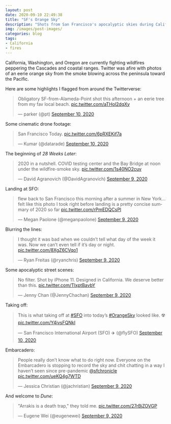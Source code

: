 ```yaml
---
layout: post
date: 2020-09-10 22:49:38
title: "SF's Orange Sky"
description: "Shots from San Francisco's apocalyptic skies during California wildfires."
img: /images/post-images/
categories: blog
tags:
- California
- fires
---
```


California, Washington, and Oregon are currently fighting wildfires peppering the Cascades and coastal ranges. Twitter was afire with photos of an eerie orange sky from the smoke blowing across the peninsula toward the Pacific.

Here are some highlights I flagged from around the Twitterverse:

<blockquote class="twitter-tweet tw-align-center"><p lang="en" dir="ltr">Obligatory SF-from-Alameda-Point shot this afternoon + an eerie tree from my fav local beach. <a href="https://t.co/aTHol2dqXy">pic.twitter.com/aTHol2dqXy</a></p>&mdash; parker (@pt) <a href="https://twitter.com/pt/status/1303870629599301632?ref_src=twsrc%5Etfw">September 10, 2020</a></blockquote> <script async src="https://platform.twitter.com/widgets.js" charset="utf-8"></script>

Some cinematic drone footage:

<blockquote class="twitter-tweet tw-align-center"><p lang="en" dir="ltr">San Francisco Today. <a href="https://t.co/6pRXEKif7a">pic.twitter.com/6pRXEKif7a</a></p>&mdash; Kumar (@datarade) <a href="https://twitter.com/datarade/status/1303895326735118336?ref_src=twsrc%5Etfw">September 10, 2020</a></blockquote> <script async src="https://platform.twitter.com/widgets.js" charset="utf-8"></script>

The beginning of _28 Weeks Later_:

<blockquote class="twitter-tweet tw-align-center"><p lang="en" dir="ltr">2020 in a nutshell. COVID testing center and the Bay Bridge at noon under the wildfire-smoke sky. <a href="https://t.co/1s40NO2cuv">pic.twitter.com/1s40NO2cuv</a></p>&mdash; David Agranovich (@DavidAgranovich) <a href="https://twitter.com/DavidAgranovich/status/1303765793855827968?ref_src=twsrc%5Etfw">September 9, 2020</a></blockquote> <script async src="https://platform.twitter.com/widgets.js" charset="utf-8"></script>

Landing at SFO:

<blockquote class="twitter-tweet tw-align-center"><p lang="en" dir="ltr">flew back to San Francisco this morning after a summer in New York... felt like this photo I took right before landing is a pretty concise summary of 2020 so far <a href="https://t.co/rPmEDQCsPl">pic.twitter.com/rPmEDQCsPl</a></p>&mdash; Megan Paolone (@meganpaolone) <a href="https://twitter.com/meganpaolone/status/1303791969664036864?ref_src=twsrc%5Etfw">September 9, 2020</a></blockquote> <script async src="https://platform.twitter.com/widgets.js" charset="utf-8"></script>

Blurring the lines:

<blockquote class="twitter-tweet tw-align-center"><p lang="en" dir="ltr">I thought it was bad when we couldn’t tell what day of the week it was. Now we can’t even tell if it’s day or night. <a href="https://t.co/8XgZ6CVqo1">pic.twitter.com/8XgZ6CVqo1</a></p>&mdash; Ryan Freitas (@ryanchris) <a href="https://twitter.com/ryanchris/status/1303790980118708224?ref_src=twsrc%5Etfw">September 9, 2020</a></blockquote> <script async src="https://platform.twitter.com/widgets.js" charset="utf-8"></script>

Some apocalyptic street scenes:

<blockquote class="twitter-tweet tw-align-center"><p lang="en" dir="ltr">No filter. Shot by iPhone 11. Designed in California. We deserve better than this. <a href="https://t.co/TIxptBavbY">pic.twitter.com/TIxptBavbY</a></p>&mdash; Jenny Chan (@JennyChachan) <a href="https://twitter.com/JennyChachan/status/1303817767871627264?ref_src=twsrc%5Etfw">September 9, 2020</a></blockquote> <script async src="https://platform.twitter.com/widgets.js" charset="utf-8"></script>

Taking off:

<blockquote class="twitter-tweet tw-align-center"><p lang="en" dir="ltr">This is what taking off at <a href="https://twitter.com/hashtag/SFO?src=hash&amp;ref_src=twsrc%5Etfw">#SFO</a> into today’s <a href="https://twitter.com/hashtag/OrangeSky?src=hash&amp;ref_src=twsrc%5Etfw">#OrangeSky</a> looked like. ☢️ <a href="https://t.co/Y4ivsFQNkI">pic.twitter.com/Y4ivsFQNkI</a></p>&mdash; San Francisco International Airport (SFO) ✈️ (@flySFO) <a href="https://twitter.com/flySFO/status/1303880200036392962?ref_src=twsrc%5Etfw">September 10, 2020</a></blockquote> <script async src="https://platform.twitter.com/widgets.js" charset="utf-8"></script>

Embarcadero:

<blockquote class="twitter-tweet tw-align-center"><p lang="en" dir="ltr">People really don’t know what to do right now. Everyone on the Embarcadero is stopping to record the sky and chit chatting in a way I haven’t seen since pre-pandemic <a href="https://twitter.com/sfchronicle?ref_src=twsrc%5Etfw">@sfchronicle</a> <a href="https://t.co/ueKQ4g7WTD">pic.twitter.com/ueKQ4g7WTD</a></p>&mdash; Jessica Christian (@jachristian) <a href="https://twitter.com/jachristian/status/1303775642303913984?ref_src=twsrc%5Etfw">September 9, 2020</a></blockquote> <script async src="https://platform.twitter.com/widgets.js" charset="utf-8"></script>

And welcome to _Dune_:

<blockquote class="twitter-tweet tw-align-center"><p lang="en" dir="ltr">&quot;Arrakis is a death trap,&quot; they told me. <a href="https://t.co/27rBjZOVGP">pic.twitter.com/27rBjZOVGP</a></p>&mdash; Eugene Wei (@eugenewei) <a href="https://twitter.com/eugenewei/status/1303794947389157376?ref_src=twsrc%5Etfw">September 9, 2020</a></blockquote> <script async src="https://platform.twitter.com/widgets.js" charset="utf-8"></script>
